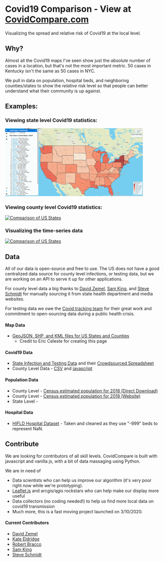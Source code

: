 # Covid19 Comparison - View at <a href="https://covidcompare.com" target="_blank">CovidCompare.com</a>

Visualizing the spread and relative risk of Covid19 at the local level.

## Why?

Almost all the Covid19 maps I've seen show just the *absolute* number of cases in a location, but that's not the most important metric. 50 cases in Kentucky isn't the same as 50 cases in NYC. 

We pull in data on population, hospital beds, and neighboring counties/states to show the *relative* risk level so that people can better understand what their community is up against. 

## Examples:

### Viewing state level Covid19 statistics:

[<img src="images/basicStates.gif" alt="Comparison of US States" width=450/>](images/basicStates.gif)

### Viewing county level Covid19 statistics:

[<img src="images/basicCounties.gif" alt="Comparison of US States" width=450/>](images/basicCounties.gif)

### Visualizing the time-series data

[<img src="images/visualizations.gif" alt="Comparison of US States" width=450/>](images/visualizations.gif)

## Data

All of our data is open-source and free to use. The US does not have a good centralized data source for county level infections, or testing data, but we are working on an API to serve it up for other applications.

For county level data a big thanks to [David Zemel](https://www.github.com/dzemel), [Sam King](https://www.github.com/SamSamDataMan), and [Steve Schmidt](https://www.youtube.com/watch?v=yoYZf-lBF_U) for manually sourcing it from state health department and media websites.

For testing data we owe the [Covid tracking team](https://covidtracking.com/about-team/) for their great work and commitment to open-sourcing data during a public health crisis.

#### Map Data 
- [GeoJSON, SHP, and KML files for US States and Counties](https://eric.clst.org/tech/usgeojson/)
  - Credit to Eric Celeste for creating this page

#### Covid19 Data
- [State Infection and Testing Data](https://covidtracking.com/) and their [Crowdsourced Spreadsheet](https://docs.google.com/spreadsheets/u/2/d/e/2PACX-1vRwAqp96T9sYYq2-i7Tj0pvTf6XVHjDSMIKBdZHXiCGGdNC0ypEU9NbngS8mxea55JuCFuua1MUeOj5/pubhtml)
- County Level Data - [CSV](https://github.com/rbracco/covidcompare/blob/master/data/dataCovidCounty.csv) and [javascript](https://github.com/rbracco/covidcompare/blob/master/data/dataCovidCounty.js)

#### Population Data
- County Level - [Census estimated population for 2018 (Direct Download)](https://www2.census.gov/programs-surveys/popest/datasets/2010-2018/counties/totals/co-est2018-alldata.csv)
- County Level - [Census estimated population for 2018 (Website)](https://www.census.gov/data/datasets/time-series/demo/popest/2010s-counties-total.html#par_textimage_70769902)
- State Level - 

#### Hospital Data
- [HIFLD Hospital Dataset](https://hifld-geoplatform.opendata.arcgis.com/datasets/hospitals) - Taken and cleaned as they use "-999" beds to represent NaN. 

## Contribute

We are looking for contributors of all skill levels. CovidCompare is built with javascript and vanilla js, with a bit of data massaging using Python. 

We are in need of 
- Data scientists who can help us improve our algorithm (it's very poor right now while we're prototyping).
- [Leaflet.js](https://leafletjs.com/) and arcgis/qgis rockstars who can help make our display more useful
- Data collectors (no coding needed!) to help us find more local data on covid19 transmission
- Much more, this is a fast moving project launched on 3/10/2020.

#### Current Contributors
- [David Zemel](https://www.github.com/dzemel)
- [Kate Eldridge](https://www.github.com/keldri)
- [Robert Bracco](https://www.github.com/rbracco)
- [Sam King](https://www.github.com/SamSamDataMan)
- [Steve Schmidt](https://www.youtube.com/watch?v=yoYZf-lBF_U)
